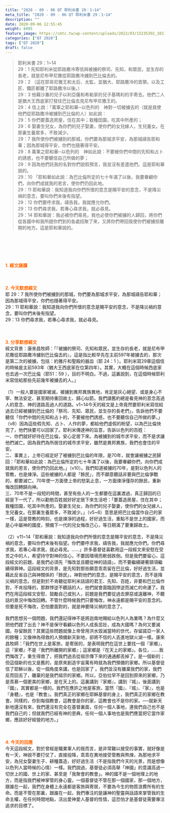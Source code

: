 ```yaml
---
title: "2020 - 09 - 06 QT 耶利米書 29：1~14"
meta_title: "2020 - 09 - 06 QT 耶利米書 29：1~14"
description: ""
date: 2020-09-06 12:55:45
weight: 8495
feature_image: https://cmtc.tw/wp-content/uploads/2022/03/15235392_10211799862337740_180693556567566654_o-1.webp
categories: ["QT 2020"]
tags: ["QT 2020"]
draft: false
---
```


<blockquote>耶利米書 29：1~14<br />
29：1 先知耶利米從耶路撒冷寄信與被擄的祭司、先知，和眾民，並生存的長老，就是尼布甲尼撒從耶路撒冷擄到巴比倫去的。<br />
29：2 （這在耶哥尼雅王和太后、太監，並猶大、耶路撒冷的首領，以及工匠、鐵匠都離了耶路撒冷以後。）<br />
29：3 他藉沙番的兒子以利亞薩和希勒家的兒子基瑪利的手寄去。他們二人是猶大王西底家打發往巴比倫去見尼布甲尼撒王的。<br />
29：4 信上說：「萬軍之耶和華─以色列的　神對一切被擄去的（就是我使他們從耶路撒冷被擄到巴比倫的人）如此說：<br />
29：5 你們要蓋造房屋，住在其中；栽種田園，吃其中所產的；<br />
29：6 娶妻生兒女，為你們的兒子娶妻，使你們的女兒嫁人，生兒養女。在那裏生養眾多，不致減少。<br />
29：7 我所使你們被擄到的那城，你們要為那城求平安，為那城禱告耶和華；因為那城得平安，你們也隨著得平安。<br />
29：8 萬軍之耶和華─以色列的　神如此說：不要被你們中間的先知和占卜的誘惑，也不要聽信自己所做的夢；<br />
29：9 因為他們託我的名對你們說假預言，我並沒有差遣他們。這是耶和華說的。<br />
29：10 「耶和華如此說：為巴比倫所定的七十年滿了以後，我要眷顧你們，向你們成就我的恩言，使你們仍回此地。<br />
29：11 耶和華說：我知道我向你們所懷的意念是賜平安的意念，不是降災禍的意念，要叫你們末後有指望。<br />
29：12 你們要呼求我，禱告我，我就應允你們。<br />
29：13 你們尋求我，若專心尋求我，就必尋見。<br />
29：14 耶和華說：我必被你們尋見，我也必使你們被擄的人歸回，將你們從各國中和我所趕你們到的各處招聚了來，又將你們帶回我使你們被擄掠離開的地方。這是耶和華說的。</blockquote><br />
&nbsp;<br />
<br />
&nbsp;<br />
<br />
<span style="color: #ff6600;"><strong>1. </strong><strong>經文誦讀</strong></span><br />
<br />
<span style="color: #ff6600;"><strong> </strong></span><br />
<br />
<span style="color: #ff6600;"><strong>2. 今天默想</strong><strong>經文<br />
</strong></span>耶 29：7 我所使你們被擄到的那城，你們要為那城求平安，為那城禱告耶和華；因為那城得平安，你們也隨著得平安。<br />
29：11 耶和華說：我知道我向你們所懷的意念是賜平安的意念，不是降災禍的意念，要叫你們末後有指望。<br />
29：13 你們尋求我，若專心尋求我，就必尋見。<br />
<br />
&nbsp;<br />
<br />
<span style="color: #ff6600;"><strong>3. 分享默想經文<br />
</strong></span>經文背景：康來昌牧師：「『被擄的祭司、先知和眾民，並生存的長老，就是尼布甲尼撒從耶路撒冷擄到巴比倫去的』，這是指比較早先在主前597年被擄去的，那次是第二次的被擄，包括：約雅斤和聖殿的器皿（耶 24：1 ）。耶利米寫29章這個信的時候是主前593年（猶大王西底家在位第四年）。其實，大概在這個時候西底家也去過一次巴比倫（耶51：59 ），目的不明白。不過，這裏說到，在這個時候耶利米寫信給那些先前幾年被擄去的人。」<br />
<br />
（1）一般人要是國家被滅，被擄到異邦異族異地，肯定是灰心絕望、或是身心不寧、無法安定、甚至期待重回故土、歸心似箭。我們讀舊約總是看見神的意念高過人的意念、神的道路高過人的道路。v1~14今天的經文是上帝竟然要耶利米寫信給過去已經被擄到巴比倫的「祭司、先知、眾民，並生存的長老們」，告訴他們不要聽信「你們中間的先知和占卜的，不要被他們誘惑，也不要聽信自己所做的夢。」（v8）因為這些假先知、占卜、人作的夢，都給他們虛假的盼望，以為巴比倫快完了，他們快要可以回家了。耶利米傳達神的旨意，告訴以色列的百姓：<br />
一、你們就好好待在巴比倫，安心定居下來。為被擄到的城市求平安，而不是求讓他們滅亡。因為我們為所居住的城市求平安，雖然是異邦異族，我們也會住的平安。<br />
二、事實上，上帝已經定好了被擄到巴比倫的年限，是70年，就會讓被擄之民歸回：「耶和華如此說：為巴比倫所定的七十年滿了以後，我要眷顧你們，向你們成就我的恩言，使你們仍回此地。」（v10）。我們知道被擄的70年，是對以色列人的管教，也是煉淨。這些被擄的人都是「餘民」，而不願意聽話非要與巴比倫爭戰的，都要滅亡。70年使一方面使上帝的怒氣止息，一方面煉淨僅存的餘民，重新悔改回轉歸向神。<br />
三、70年不是一段短的時間，甚至有些人的一生都要在這裏渡過，真正歸回的已經是下一代了，所以勸勉百姓就好好定居下來生活吧：「要蓋造房屋，住在其中；栽種田園，吃其中所產的。娶妻生兒女，為你們的兒子娶妻，使你們的女兒嫁人，生兒養女。在那裏生養眾多，不致減少。」（v5~6）意思是把巴比倫當作自己的家一樣，這是管教的時刻，也是煉淨的過程，好好過生活，重點不是世上的國家，而是心中屬神的國度，預備下一代的兒女悔改己心，等日期滿了要重歸故土。<br />
<br />
（2）v11~14「耶和華說：我知道我向你們所懷的意念是賜平安的意念，不是降災禍的意念，要叫你們末後有指望。你們要呼求我，禱告我，我就應允你們。你們尋求我，若專心尋求我，就必尋見。……」許多基督徒喜歡用這一段經文來安慰在受苦之中的人，希望持守對神的信心，不要因環境而軟弱跌倒。但是我們要留心，這段經文的前題，是我們必須先「悔改並且聽從神的話語」，而不要繼續硬著頸項繼續得罪神。這段經文的背景，是先知對那些願意乖乖留在巴比倫，好好過生活，並藉此反省自己與神關係的「餘民」，神對他們的意念，是賜平安的意念，而不是降災禍的意念。但是對於不肯聽從耶利米話語的君王、先知、百姓，非要和巴比倫作對，不肯投降的，那群悖逆不聽話的人，他們就會面臨因悖逆而滅亡的命運了。我們在用這段經文安慰、鼓勵自己或別人，前題是我們要從過去罪惡或遠離神，不聽話的景況中悔改回轉。不管什麼時候我們只要悔改，神永遠都是賜平安的意念的。但要是死不悔改，恐怕要面對的，就是神要降災禍的意念了。<br />
<br />
我們思想另一個問題，我們還記得神不是將迦南地賜給以色列人為業嗎？為什麼又把他們趕了出去？神不是保守看顧以色列人成長茁壯，成為大國嗎？為何又要滅國，存留餘民？其實這些問題就像上帝曾用洪水毀滅當時的世代，存留諾亞一家人的餘種；又像神為得救的人預備新天新地，卻將不信的人丟進地獄火湖一樣。康來昌牧師：「我們在世上是客旅，是寄居的，是表明我們在這世上要找一個『家鄉』，這『家鄉』不是『我們所離開的家鄉』；這家鄉是『在天上的家鄉』。各位，……我們悔改了，重生得救了，把我們過去從祖宗傳下來的通通都丟掉了，是一個新的；但這個新的也又是舊的，是原來創造宇宙萬有時就為我們預備的家鄉。所以基督徒信了耶穌以後，從一個角度來講，也是回家了 。我們並沒有離棄我們的家，我們反而回去了，離棄的是我們祖宗的家鄉。所以，亞伯拉罕不是回到原來的家鄉，乃是羨慕一個更美的家鄉，是在天上的。這裏講到『家鄉』，講到『城』，後面講到『國』，其實都是一樣的。我們在應許之地是客旅，當然『國』、『城』、『家』，也是『身體』，也是『教會』。我們真正的家鄉在耶穌基督的身上，我們真正的家鄉在教會。同樣的，你到每個教會，這教會是你的家，這教會也不是你的家。──就新天新地還沒有來，我們還沒有完全在基督裏面，任何一個人事地，連我們自己也不是我們自己的；但就我們已經有神的恩典，任何一個人事地也是我們應當把它當作家鄉，應該好好經營的地方。」<br />
<br />
<span style="color: #ff6600;"><strong> </strong></span><br />
<br />
<span style="color: #ff6600;"><strong>4. 今天的回應<br />
</strong></span>今天這段經文，對於曾經是職業軍人的我而言，是非常難以接受的事實，就好像是有一天，神說不要打仗了，直接投降，乖乖在異地接受管教與熬煉，為那地求平安，為兒女娶妻生子、耕種蓋造，好好過生活（不是指我們今天的光景，而是想像以色列人當時候的心情）一樣。我們說過，基督徒必須高舉「神國」的意識高過一切世上的國、世上的家、甚至是「我聚會的教會」。神的國不是一個地理上的地方，而是指我們被神掌管的身心靈。一個基督徒不管在那一個國家，那一個地方，跟誰在一起，我們在身體上永遠都是客旅與寄居，不要為今生的物質浪費所有的生命。而是不管在那裏，跟誰在一起，我們專注的是讓神的聖靈與話語來掌管我的生命主權，在任何時間地點，活出愛神愛人基督的性情，這恐怕才是基督徒需要專注追求的目標了。<br />
<br />
&nbsp;
        